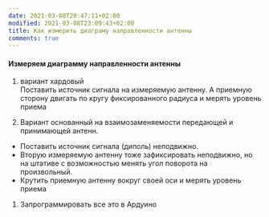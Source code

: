 ```yaml
---
date: 2021-03-08T20:47:11+02:00
modified: 2021-03-08T23:09:43+02:00
title: Как измерить диаграму направленности антенны
comments: true
---
```


#### Измеряем диаграмму направленности антенны

1. вариант хардовый  
Поставить источник сигнала на измеряемую антенну. А приемную сторону двигать по кругу фиксированного радиуса и мерять уровень приема

1. Вариант основанный на взаимозаменяемости передающей и принимающей антенн.  
* Поставить источник сигнала (диполь) неподвижно. 
* Вторую измеряемую антенну тоже зафиксировать неподвижно, но на штативе с возможностью менять угол поворота на произвольный. 
* Крутить приемную антенну вокруг своей оси и мерять уровень приема

1. Запрограммировать все это в Ардуино
